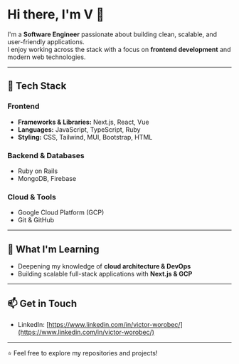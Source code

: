 # Hi there, I'm V 👋  

I'm a **Software Engineer** passionate about building clean, scalable, and user-friendly applications.  
I enjoy working across the stack with a focus on **frontend development** and modern web technologies.  

---

## 🚀 Tech Stack  

### Frontend  
- **Frameworks & Libraries:** Next.js, React, Vue  
- **Languages:** JavaScript, TypeScript, Ruby  
- **Styling:** CSS, Tailwind, MUI, Bootstrap, HTML  

### Backend & Databases  
- Ruby on Rails  
- MongoDB, Firebase  

### Cloud & Tools  
- Google Cloud Platform (GCP)  
- Git & GitHub  

---

## 🌱 What I'm Learning  
- Deepening my knowledge of **cloud architecture & DevOps**  
- Building scalable full-stack applications with **Next.js & GCP**  

---

## 📫 Get in Touch  
- LinkedIn: [https://www.linkedin.com/in/victor-worobec/](https://www.linkedin.com/in/victor-worobec/)  

---

⭐️ Feel free to explore my repositories and projects!
